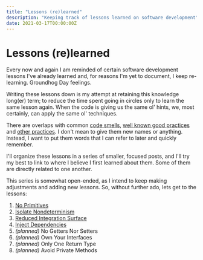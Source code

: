 ```yaml
---
title: "Lessons (re)learned"
description: "Keeping track of lessons learned on software development"
date: 2021-03-17T00:00:00Z
---
```


# Lessons (re)learned

Every now and again I am reminded of certain software development lessons I've already learned and, for reasons I'm yet to document, I keep re-learning. Groundhog Day feelings.

Writing these lessons down is my attempt at retaining this knowledge long(er) term; to reduce the time spent going in circles only to learn the same lesson again. When the code is giving us the same ol' hints, we, most certainly, can apply the same ol' techniques.

There are overlaps with common [code smells](https://wiki.c2.com/?CodeSmell), [well known good practices](https://www.amazon.com/Clean-Code-Handbook-Software-Craftsmanship/dp/0132350882) and [other practices](https://web.archive.org/web/20150104153931/www.xpteam.com/jeff/writings/objectcalisthenics.rtf). I don't mean to give them new names or anything. Instead, I want to put them words that I can refer to later and quickly remember.

I'll organize these lessons in a series of smaller, focused posts, and I'll try my best to link to where I believe I first learned about them. Some of them are directly related to one another.

This series is somewhat open-ended, as I intend to keep making adjustments and adding new lessons. So, without further ado, lets get to the lessons:

1. [No Primitives](lessons-re-learned-1-no-primitives.html)
1. [Isolate Nondeterminism](lessons-re-learned-2-isolate-nondeterminism.html)
1. [Reduced Integration Surface](lessons-re-learned-3-reduced-integration-surface.html)
1. [Inject Dependencies](lessons-re-learned-4-inject-dependencies.html)
1. <span id="todo_no-getters-nor-setters">_(planned)_ No Getters Nor Setters</span>
1. <span id="todo_own-your-interfaces">_(planned)_ Own Your Interfaces</span>
1. <span id="todo_only-one-return-type">_(planned)_ Only One Return Type</span>
1. <span id="todo_avoid-private-methods">_(planned)_ Avoid Private Methods</span>
